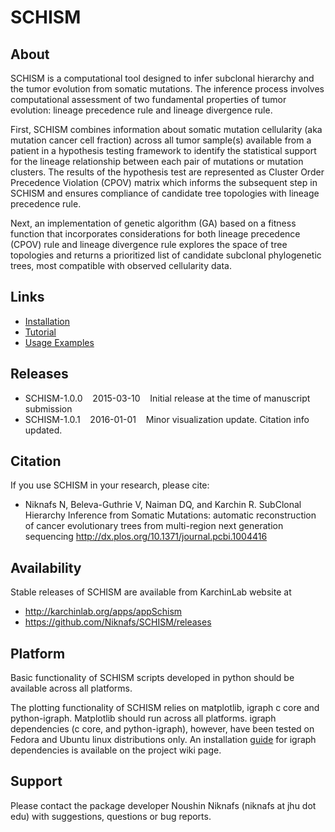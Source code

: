 # SCHISM

## About

SCHISM is a computational tool designed to infer subclonal hierarchy and the tumor evolution from somatic mutations. The inference process involves computational assessment of two fundamental properties of tumor evolution: lineage precedence rule and lineage divergence rule. 

First, SCHISM combines information about somatic mutation cellularity (aka mutation cancer cell fraction) across all tumor sample(s) available from a patient in a hypothesis testing framework to identify the statistical support for the lineage relationship between each pair of mutations or mutation clusters. The results of the hypothesis test are represented as Cluster Order Precedence Violation (CPOV) matrix which informs the subsequent step in SCHISM and ensures compliance of candidate tree topologies with lineage precedence rule.

Next, an implementation of genetic algorithm (GA) based on a fitness function that incorporates considerations for both lineage precedence (CPOV) rule and lineage divergence rule explores the space of tree topologies and returns a prioritized list of candidate subclonal phylogenetic trees, most compatible with observed cellularity data. 

## Links
* [Installation](http://github.com/Niknafs/SCHISM/wiki/Installation)
* [Tutorial](http://github.com/Niknafs/SCHISM/wiki/Tutorial)
* [Usage Examples](http://github.com/Niknafs/SCHISM/wiki/Usage-Examples)

## Releases 

* SCHISM-1.0.0&nbsp;&nbsp;&nbsp;&nbsp;2015-03-10&nbsp;&nbsp;&nbsp;&nbsp;Initial release at the time of manuscript submission
* SCHISM-1.0.1&nbsp;&nbsp;&nbsp;&nbsp;2016-01-01&nbsp;&nbsp;&nbsp;&nbsp;Minor visualization update. Citation info updated.

## Citation

If you use SCHISM in your research, please cite:

* Niknafs N, Beleva-Guthrie V, Naiman DQ, and Karchin R. SubClonal Hierarchy Inference from Somatic Mutations: automatic reconstruction of cancer evolutionary trees from multi-region next generation sequencing <http://dx.plos.org/10.1371/journal.pcbi.1004416>

## Availability
Stable releases of SCHISM are available from KarchinLab website at 
 * <http://karchinlab.org/apps/appSchism> 
 * <https://github.com/Niknafs/SCHISM/releases>

## Platform

Basic functionality of SCHISM scripts developed in python should be available across all platforms. 

The plotting functionality of SCHISM relies on matplotlib, igraph c core and python-igraph. Matplotlib should run across all platforms. igraph dependencies (c core, and python-igraph), however, have been tested on Fedora and Ubuntu linux distributions only. An installation <a href="https://gist.github.com/Niknafs/6b50d9df9d5396a2e92e">guide</a> for igraph dependencies is available on the project wiki page. 

## Support
Please contact the package developer Noushin Niknafs (niknafs at jhu dot edu) with suggestions, questions or bug reports.

